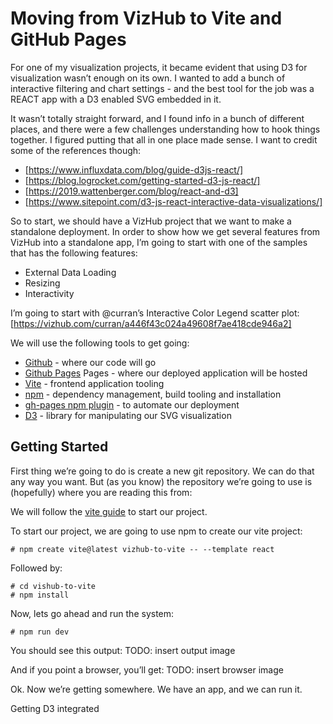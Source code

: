 
# Moving from VizHub to Vite and GitHub Pages 

For one of my visualization projects, it became evident that using D3 for visualization wasn’t enough on its own.  I wanted to add a bunch of interactive filtering and chart settings - and the best tool for the job was a REACT app with a D3 enabled SVG embedded in it.

It wasn’t totally straight forward, and I found info in a bunch of different places, and there were a few challenges understanding how to hook things together.  I figured putting that all in one place made sense.  I want to credit some of the references though:

* [https://www.influxdata.com/blog/guide-d3js-react/]
* [https://blog.logrocket.com/getting-started-d3-js-react/]
* [https://2019.wattenberger.com/blog/react-and-d3]
* [https://www.sitepoint.com/d3-js-react-interactive-data-visualizations/]

So to start, we should have a VizHub project that we want to make a standalone deployment.  In order to show how we get several features from VizHub into a standalone app, I’m going to start with one of the samples that has the following features:

* External Data Loading
* Resizing
* Interactivity

I’m going to start with @curran’s Interactive Color Legend scatter plot:
[https://vizhub.com/curran/a446f43c024a49608f7ae418cde946a2]

We will use the following tools to get going:

* [Github](https://github.com) - where our code will go
* [Github Pages](https://pages.github.com) Pages - where our deployed application will be hosted
* [Vite](https://vite.dev) - frontend application tooling
* [npm](https://www.npmjs.com/) - dependency management, build tooling and installation
* [gh-pages npm plugin](https://www.npmjs.com/package/gh-pages) - to automate our deployment
* [D3](https://d3js.org/) - library for manipulating our SVG visualization

## Getting Started

First thing we’re going to do is create a new git repository.  We can do that any way you want.  But (as you know) the repository we’re going to use is (hopefully) where you are reading this from:

We will follow the [vite guide](https://vite.dev/guide/) to start our project.

To start our project, we are going to use npm to create our vite project:

```console
# npm create vite@latest vizhub-to-vite -- --template react
```

Followed by:

```console
# cd vishub-to-vite
# npm install
```

Now, lets go ahead and run the system:

```console
# npm run dev
```

You should see this output:
TODO: insert output image

And if you point a browser, you’ll get:
TODO: insert browser image

Ok.  Now we’re getting somewhere.  We have an app, and we can run it.

Getting D3 integrated
